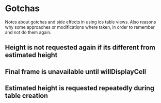 Gotchas
=======
Notes about gotchas and side effects in using ios table views.
Also reasons why some approaches or modifications where taken, in order to remember and not do them again.


Height is not requested again if its different from estimated height
--------------------------------------------------------------------


Final frame is unavailable until willDisplayCell
------------------------------------------------


Estimated height is requested repeatedly during table creation
--------------------------------------------------------------
